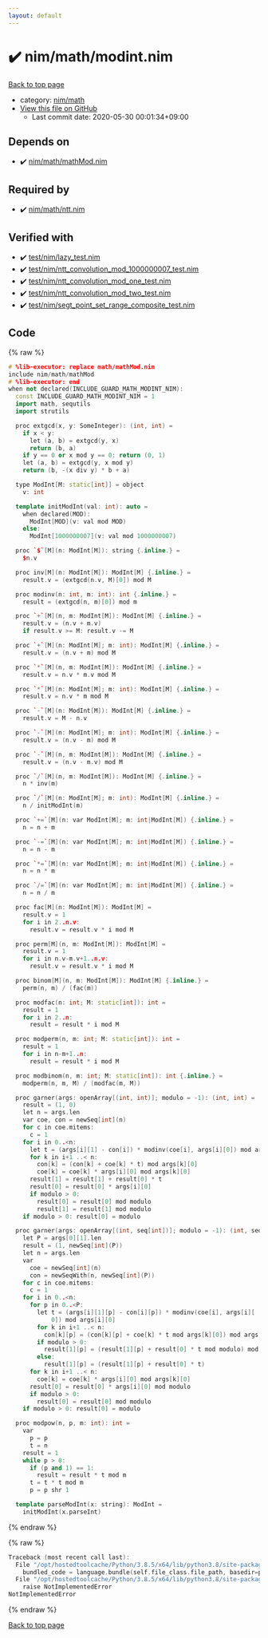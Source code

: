 ```yaml
---
layout: default
---
```


<!-- mathjax config similar to math.stackexchange -->
<script type="text/javascript" async
  src="https://cdnjs.cloudflare.com/ajax/libs/mathjax/2.7.5/MathJax.js?config=TeX-MML-AM_CHTML">
</script>
<script type="text/x-mathjax-config">
  MathJax.Hub.Config({
    TeX: { equationNumbers: { autoNumber: "AMS" }},
    tex2jax: {
      inlineMath: [ ['$','$'] ],
      processEscapes: true
    },
    "HTML-CSS": { matchFontHeight: false },
    displayAlign: "left",
    displayIndent: "2em"
  });
</script>

<script type="text/javascript" src="https://cdnjs.cloudflare.com/ajax/libs/jquery/3.4.1/jquery.min.js"></script>
<script src="https://cdn.jsdelivr.net/npm/jquery-balloon-js@1.1.2/jquery.balloon.min.js" integrity="sha256-ZEYs9VrgAeNuPvs15E39OsyOJaIkXEEt10fzxJ20+2I=" crossorigin="anonymous"></script>
<script type="text/javascript" src="../../../assets/js/copy-button.js"></script>
<link rel="stylesheet" href="../../../assets/css/copy-button.css" />


# :heavy_check_mark: nim/math/modint.nim

<a href="../../../index.html">Back to top page</a>

* category: <a href="../../../index.html#bd14bd52ccff4808e6325845b40c8b47">nim/math</a>
* <a href="{{ site.github.repository_url }}/blob/master/nim/math/modint.nim">View this file on GitHub</a>
    - Last commit date: 2020-05-30 00:01:34+09:00




## Depends on

* :heavy_check_mark: <a href="mathMod.nim.html">nim/math/mathMod.nim</a>


## Required by

* :heavy_check_mark: <a href="ntt.nim.html">nim/math/ntt.nim</a>


## Verified with

* :heavy_check_mark: <a href="../../../verify/test/nim/lazy_test.nim.html">test/nim/lazy_test.nim</a>
* :heavy_check_mark: <a href="../../../verify/test/nim/ntt_convolution_mod_1000000007_test.nim.html">test/nim/ntt_convolution_mod_1000000007_test.nim</a>
* :heavy_check_mark: <a href="../../../verify/test/nim/ntt_convolution_mod_one_test.nim.html">test/nim/ntt_convolution_mod_one_test.nim</a>
* :heavy_check_mark: <a href="../../../verify/test/nim/ntt_convolution_mod_two_test.nim.html">test/nim/ntt_convolution_mod_two_test.nim</a>
* :heavy_check_mark: <a href="../../../verify/test/nim/segt_point_set_range_composite_test.nim.html">test/nim/segt_point_set_range_composite_test.nim</a>


## Code

<a id="unbundled"></a>
{% raw %}
```cpp
# %lib-executor: replace math/mathMod.nim
include nim/math/mathMod
# %lib-executor: end
when not declared(INCLUDE_GUARD_MATH_MODINT_NIM):
  const INCLUDE_GUARD_MATH_MODINT_NIM = 1
  import math, sequtils
  import strutils

  proc extgcd(x, y: SomeInteger): (int, int) =
    if x < y:
      let (a, b) = extgcd(y, x)
      return (b, a)
    if y == 0 or x mod y == 0: return (0, 1)
    let (a, b) = extgcd(y, x mod y)
    return (b, -(x div y) * b + a)

  type ModInt[M: static[int]] = object
    v: int

  template initModInt(val: int): auto =
    when declared(MOD):
      ModInt[MOD](v: val mod MOD)
    else:
      ModInt[1000000007](v: val mod 1000000007)

  proc `$`[M](n: ModInt[M]): string {.inline.} =
    $n.v

  proc inv[M](n: ModInt[M]): ModInt[M] {.inline.} =
    result.v = (extgcd(n.v, M)[0]) mod M

  proc modinv(n: int, m: int): int {.inline.} =
    result = (extgcd(n, m)[0]) mod m

  proc `+`[M](n, m: ModInt[M]): ModInt[M] {.inline.} =
    result.v = (n.v + m.v)
    if result.v >= M: result.v -= M

  proc `+`[M](n: ModInt[M]; m: int): ModInt[M] {.inline.} =
    result.v = (n.v + m) mod M

  proc `*`[M](n, m: ModInt[M]): ModInt[M] {.inline.} =
    result.v = n.v * m.v mod M

  proc `*`[M](n: ModInt[M]; m: int): ModInt[M] {.inline.} =
    result.v = n.v * m mod M

  proc `-`[M](n: ModInt[M]): ModInt[M] {.inline.} =
    result.v = M - n.v

  proc `-`[M](n: ModInt[M]; m: int): ModInt[M] {.inline.} =
    result.v = (n.v - m) mod M

  proc `-`[M](n, m: ModInt[M]): ModInt[M] {.inline.} =
    result.v = (n.v - m.v) mod M

  proc `/`[M](n, m: ModInt[M]): ModInt[M] {.inline.} =
    n * inv(m)

  proc `/`[M](n: ModInt[M]; m: int): ModInt[M] {.inline.} =
    n / initModInt(m)

  proc `+=`[M](n: var ModInt[M]; m: int|ModInt[M]) {.inline.} =
    n = n + m

  proc `-=`[M](n: var ModInt[M]; m: int|ModInt[M]) {.inline.} =
    n = n - m

  proc `*=`[M](n: var ModInt[M]; m: int|ModInt[M]) {.inline.} =
    n = n * m

  proc `/=`[M](n: var ModInt[M]; m: int|ModInt[M]) {.inline.} =
    n = n / m

  proc fac[M](n: ModInt[M]): ModInt[M] =
    result.v = 1
    for i in 2..n.v:
      result.v = result.v * i mod M

  proc perm[M](n, m: ModInt[M]): ModInt[M] =
    result.v = 1
    for i in n.v-m.v+1..n.v:
      result.v = result.v * i mod M

  proc binom[M](n, m: ModInt[M]): ModInt[M] {.inline.} =
    perm(n, m) / (fac(m))

  proc modfac(n: int; M: static[int]): int =
    result = 1
    for i in 2..n:
      result = result * i mod M

  proc modperm(n, m: int; M: static[int]): int =
    result = 1
    for i in n-m+1..n:
      result = result * i mod M

  proc modbinom(n, m: int; M: static[int]): int {.inline.} =
    modperm(n, m, M) / (modfac(m, M))

  proc garner(args: openArray[(int, int)]; modulo = -1): (int, int) =
    result = (1, 0)
    let n = args.len
    var coe, con = newSeq[int](n)
    for c in coe.mitems:
      c = 1
    for i in 0..<n:
      let t = (args[i][1] - con[i]) * modinv(coe[i], args[i][0]) mod args[i][0]
      for k in i+1 ..< n:
        con[k] = (con[k] + coe[k] * t) mod args[k][0]
        coe[k] = coe[k] * args[i][0] mod args[k][0]
      result[1] = result[1] + result[0] * t
      result[0] = result[0] * args[i][0]
      if modulo > 0:
        result[0] = result[0] mod modulo
        result[1] = result[1] mod modulo
    if modulo > 0: result[0] = modulo

  proc garner(args: openArray[(int, seq[int])]; modulo = -1): (int, seq[int]) =
    let P = args[0][1].len
    result = (1, newSeq[int](P))
    let n = args.len
    var
      coe = newSeq[int](n)
      con = newSeqWith(n, newSeq[int](P))
    for c in coe.mitems:
      c = 1
    for i in 0..<n:
      for p in 0..<P:
        let t = (args[i][1][p] - con[i][p]) * modinv(coe[i], args[i][
            0]) mod args[i][0]
        for k in i+1 ..< n:
          con[k][p] = (con[k][p] + coe[k] * t mod args[k][0]) mod args[k][0]
        if modulo > 0:
          result[1][p] = (result[1][p] + result[0] * t mod modulo) mod modulo
        else:
          result[1][p] = (result[1][p] + result[0] * t)
      for k in i+1 ..< n:
        coe[k] = coe[k] * args[i][0] mod args[k][0]
      result[0] = result[0] * args[i][0] mod modulo
      if modulo > 0:
        result[0] = result[0] mod modulo
    if modulo > 0: result[0] = modulo

  proc modpow(n, p, m: int): int =
    var
      p = p
      t = n
    result = 1
    while p > 0:
      if (p and 1) == 1:
        result = result * t mod m
      t = t * t mod m
      p = p shr 1

  template parseModInt(x: string): ModInt =
    initModInt(x.parseInt)

```
{% endraw %}

<a id="bundled"></a>
{% raw %}
```cpp
Traceback (most recent call last):
  File "/opt/hostedtoolcache/Python/3.8.5/x64/lib/python3.8/site-packages/onlinejudge_verify/docs.py", line 349, in write_contents
    bundled_code = language.bundle(self.file_class.file_path, basedir=pathlib.Path.cwd())
  File "/opt/hostedtoolcache/Python/3.8.5/x64/lib/python3.8/site-packages/onlinejudge_verify/languages/nim.py", line 86, in bundle
    raise NotImplementedError
NotImplementedError

```
{% endraw %}

<a href="../../../index.html">Back to top page</a>

